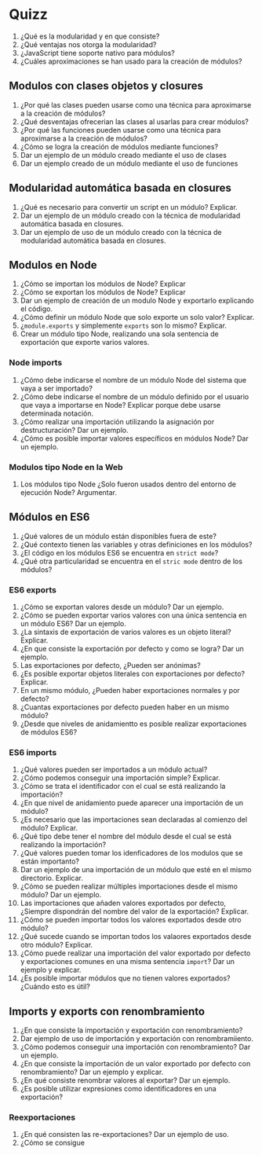 # Quizz

1. ¿Qué es la modularidad y en que consiste?
2. ¿Qué ventajas nos otorga la modularidad?
3. ¿JavaScript tiene soporte nativo para módulos?
4. ¿Cuáles aproximaciones se han usado para la creación de módulos?

## Modulos con clases objetos y closures

1. ¿Por qué las clases pueden usarse como una técnica para aproximarse a la creación de módulos?
2. ¿Qué desventajas ofrecerian las clases al usarlas para crear módulos?
3. ¿Por qué las funciones pueden usarse como una técnica para aproximarse a la creación de módulos?
4. ¿Cómo se logra la creación de módulos mediante funciones?
5. Dar un ejemplo de un módulo creado mediante el uso de clases
6. Dar un ejemplo creado de un módulo mediante el uso de funciones

## Modularidad automática basada en closures

1. ¿Qué es necesario para convertir un script en un módulo? Explicar.
2. Dar un ejemplo de un módulo creado con la técnica de modularidad automática basada en closures.
3. Dar un ejemplo de uso de un módulo creado con la técnica de modularidad automática basada en closures.

## Modulos en Node

1. ¿Cómo se importan los módulos de Node? Explicar
2. ¿Cómo se exportan los módulos de Node? Explicar
3. Dar un ejemplo de creación de un modulo Node y exportarlo explicando el código.
4. ¿Cómo definir un módulo Node que solo exporte un solo valor? Explicar.
5. ¿`module.exports` y simplemente `exports` son lo mismo? Explicar.
6. Crear un módulo tipo Node, realizando una sola sentencia de exportación que exporte varios valores.

### Node imports

1. ¿Cómo debe indicarse el nombre de un módulo Node del sistema que vaya a ser importado?
2. ¿Cómo debe indicarse el nombre de un módulo definido por el usuario que vaya a importarse en Node? Explicar porque debe usarse determinada notación.
3. ¿Cómo realizar una importación utilizando la asignación por destructuración? Dar un ejemplo.
4. ¿Cómo es posible importar valores específicos en módulos Node? Dar un ejemplo.

### Modulos tipo Node en la Web

1. Los módulos tipo Node ¿Solo fueron usados dentro del entorno de ejecución Node? Argumentar.

## Módulos en ES6

1. ¿Qué valores de un módulo están disponibles fuera de este?
2. ¿Qué contexto tienen las variables y otras definiciones en los módulos?
3. ¿El código en los módulos ES6 se encuentra en `strict mode`?
4. ¿Qué otra particularidad se encuentra en el `stric mode` dentro de los módulos?

### ES6 exports

1. ¿Cómo se exportan valores desde un módulo? Dar un ejemplo.
2. ¿Cómo se pueden exportar varios valores con una única sentencia en un módulo ES6? Dar un ejemplo.
3. ¿La sintaxis de exportación de varios valores es un objeto literal? Explicar.
4. ¿En que consiste la exportación por defecto y como se logra? Dar un ejemplo.
5. Las exportaciones por defecto, ¿Pueden ser anónimas?
6. ¿Es posible exportar objetos literales con exportaciones por defecto? Explicar.
7. En un mismo módulo, ¿Pueden haber exportaciones normales y por defecto?
8. ¿Cuantas exportaciones por defecto pueden haber en un mismo módulo?
9. ¿Desde que niveles de anidamientto es posible realizar exportaciones de módulos ES6?

### ES6 imports

1. ¿Qué valores pueden ser importados a un módulo actual?
2. ¿Cómo podemos conseguir una importación simple? Explicar.
3. ¿Cómo se trata el identificador con el cual se está realizando la importación?
4. ¿En que nivel de anidamiento puede aparecer una importación de un módulo?
5. ¿Es necesario que las importaciones sean declaradas al comienzo del módulo? Explicar.
6. ¿Qué tipo debe tener el nombre del módulo desde el cual se está realizando la importación?
7. ¿Qué valores pueden tomar los idenficadores de los modulos que se están importanto?
8. Dar un ejemplo de una importación de un módulo que esté en el mismo directorio. Explicar.
9. ¿Cómo se pueden realizar múltiples importaciones desde el mismo módulo? Dar un ejemplo.
10. Las importaciones que añaden valores exportados por defecto,¿Siempre dispondrán del nombre del valor de la exportación? Explicar.
11. ¿Cómo se pueden importar todos los valores exportados desde otro módulo?
12. ¿Qué sucede cuando se importan todos los valaores exportados desde otro módulo? Explicar.
13. ¿Cómo puede realizar una importación del valor exportado por defecto y exportaciones comunes en una misma sentencia `import`? Dar un ejemplo y explicar.
14. ¿Es posible importar módulos que no tienen valores exportados? ¿Cuándo esto es útil?

## Imports y exports con renombramiento

1. ¿En que consiste la importación y exportación con renombramiento?
2. Dar ejemplo de uso de importación y exportación con renombramiiento.
3. ¿Cómo podemos conseguir una importación con renombramiento? Dar un ejemplo.
4. ¿En que consiste la importación de un valor exportado por defecto con renombramiento? Dar un ejemplo y explicar.
5. ¿En qué consiste renombrar valores al exportar? Dar un ejemplo.
6. ¿Es posible utilizar expresiones como identificadores en una exportación?

### Reexportaciones

1. ¿En qué consisten las re-exportaciones? Dar un ejemplo de uso.
2. ¿Cómo se consigue
